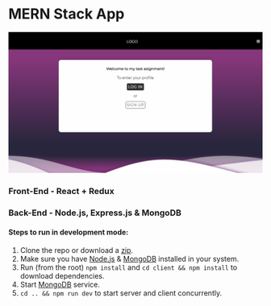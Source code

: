# MERN Stack App

![](App.gif)

### Front-End - React + Redux
### Back-End - Node.js, Express.js & MongoDB


#### Steps to run in development mode:

1. Clone the repo or download a [zip](https://github.com/GlobalSiteDev/LogIn-SignUp/archive/master.zip).
3. Make sure you have [Node.js](https://nodejs.org/en/) & [MongoDB](https://www.mongodb.com/) installed in your system.
4. Run (from the root) `npm install` and `cd client && npm install` to download dependencies.
5. Start [MongoDB](https://docs.mongodb.com/manual/administration/install-community/) service.
6. `cd .. && npm run dev` to start server and client concurrently.